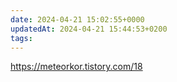 ```yaml
---
date: 2024-04-21 15:02:55+0000
updatedAt: 2024-04-21 15:44:53+0200
tags: 
---
```

https://meteorkor.tistory.com/18